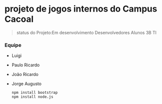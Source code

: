 # projeto de jogos internos do Campus Cacoal

>status do Projeto:Em desenvolvimento
>Desenvolvedores Alunos 3B TI

### Equipe

* Luigi
* Paulo Ricardo
* João Ricardo
* Jorge Augusto

  ```
  npm install bootstrap
  npm install node.js         
  ```
